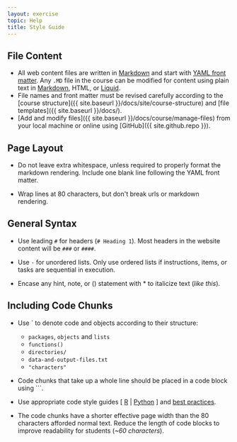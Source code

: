 ```yaml
---
layout: exercise
topic: Help
title: Style Guide
---
```


## File Content

- All web content files are written in [Markdown](http://daringfireball.net/projects/markdown/basics) and start with [YAML front matter](https://jekyllrb.com/docs/frontmatter/). Any `.MD` file in the course can be modified for content using plain text in [Markdown](http://daringfireball.net/projects/markdown/basics), HTML, or [Liquid](https://github.com/Shopify/liquid/wiki/Liquid-for-Designers). 
- File names and front matter must be revised carefully according to the [course structure]({{ site.baseurl }}/docs/site/course-structure) and [file templates]({{ site.baseurl }}/docs/). 
- [Add and modify files]({{ site.baseurl }}/docs/course/manage-files) from your local machine or online using [GitHub]({{ site.github.repo }}).

## Page Layout

- Do not leave extra whitespace, unless required to properly format the markdown rendering. Include one blank line following the YAML front matter.

- Wrap lines at 80 characters, but don't break urls or markdown rendering.


## General Syntax 

- Use leading `#` for headers (`# Heading 1`). Most headers in the website content will be `###` or `####`.

- Use `-` for unordered lists. Only use ordered lists if instructions, items, or tasks are sequential in execution.

- Encase any hint, note, or () statement with \* to italicize text (*like this*).


## Including Code Chunks

- Use ` to denote code and objects according to their structure:
   - `packages`, `objects` and `lists`
   - `functions()`
   - `directories/`
   - `data-and-output-files.txt`
   - `"characters"`

- Code chunks that take up a whole line should be placed in a code block using ```.

- Use appropriate code style guides [ [R](http://adv-r.had.co.nz/Style.html) \| [Python](https://www.python.org/dev/peps/pep-0008/) ] and [best practices](http://swcarpentry.github.io/r-novice-inflammation/06-best-practices-R/).

- The code chunks have a shorter effective page width than the 80 characters 
afforded normal text. Reduce the length of code blocks to improve readability 
for students (*~60 characters*).